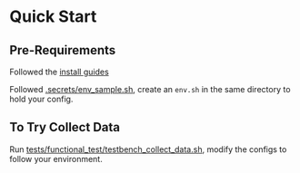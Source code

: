 # Quick Start

## Pre-Requirements

Followed the [install guides](./Install.md)

Followed [.secrets/env_sample.sh](../.secrets/env_sample.sh), create an `env.sh` in the same directory to hold your config.

## To Try Collect Data

Run [tests/functional_test/testbench_collect_data.sh](../tests/functional_test/testbench_collect_data.sh), modify the configs to follow your environment.